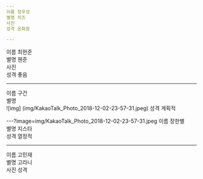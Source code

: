 ```yaml
---
이름 정우성  
별명 치즈  
사진 
성격 온화함  

---
```

이름 최현준  
별명 첸준  
사진  
성격 좋음  

---
이름 구건  
별명  
![img] (img/KakaoTalk_Photo_2018-12-02-23-57-31.jpeg)
성격 계획적  

---?image=img/KakaoTalk_Photo_2018-12-02-23-57-31.jpeg
이름 장한별  
별명 지스타   
성격 열정적  

---
이름 고민재  
별명 고라니  
사진
성격 
